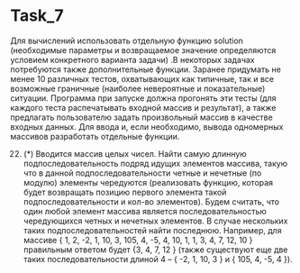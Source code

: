 # Task_7
Для вычислений использовать отдельную функцию solution (необходимые параметры и возвращаемое значение определяются условием конкретного варианта задачи) .В некоторых задачах потребуются также дополнительные функции.
Заранее придумать не менее 10 различных тестов, охватывающих как типичные, так и все возможные граничные (наиболее невероятные и показательные) ситуации. Программа при запуске должна прогонять эти тесты (для каждого теста распечатывать входной массив и результат), а также предлагать пользователю задать произвольный массив в качестве входных данных.
Для ввода и, если необходимо, вывода одномерных массивов разработать отдельные функции.

22.	(*) Вводится массив целых чисел. Найти самую длинную подпоследовательность подряд идущих элементов массива, такую что в данной подпоследовательности четные и нечетные (по модулю) элементы чередуются (реализовать функцию, которая будет возвращать позицию первого элемента такой подпоследовательности и кол-во элементов). Будем считать, что один любой элемент массива является последовательностью чередующихся четных и нечетных элементов. В случае нескольких таких подпоследовательностей найти последнюю. Например, для массиве { 1, 2, -2, 1, 10, 3, 105, 4, -5, 4, 10, 1, 1, 3, 4, 7, 12, 10 } правильным ответом будет {3, 4, 7, 12 } (также существуют еще две таких последовательности длиной 4 – { -2, 1, 10, 3 } и { 105, 4, -5, 4 }).
